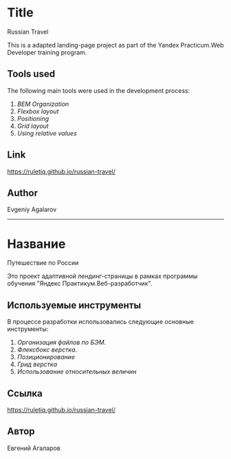 # Title

Russian Travel

This is a adapted landing-page  project as part of the Yandex Practicum.Web Developer training program.

## Tools used

The following main tools were used in the development process:

1. *BEM Organization*
2. *Flexbox layout*
3. *Positioning*
4. *Grid layout*
5. *Using relative values*

## Link

https://ruletiq.github.io/russian-travel/

## Author

Evgeniy Agalarov

---

# Название

Путешествие по России

Это проект адаптивной лендинг-страницы в рамках программы обучения "Яндекс Практикум.Веб-разработчик".

## Используемые инструменты

В процессе разработки использовались следующие основные инструменты:

1. *Организация файлов по БЭМ*.
2. *Флексбокс верстка*.
3. *Позиционирование*
4. *Грид верстка*
5. *Использование относительных величин*

## Ссылка

https://ruletiq.github.io/russian-travel/

## Автор

Евгений Агаларов


